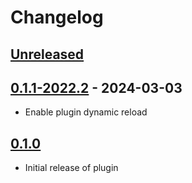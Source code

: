 # Changelog

## [Unreleased]

## [0.1.1-2022.2] - 2024-03-03

- Enable plugin dynamic reload

## [0.1.0]

- Initial release of plugin

[Unreleased]: https://github.com/ivandev0/GitWorktreeCheckout/compare/v0.1.1-2022.2...HEAD
[0.1.1-2022.2]: https://github.com/ivandev0/GitWorktreeCheckout/compare/v0.1.0...v0.1.1-2022.2
[0.1.0]: https://github.com/ivandev0/GitWorktreeCheckout/commits/v0.1.0
